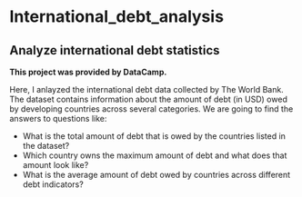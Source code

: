 # International_debt_analysis
## Analyze international debt statistics

**This project was provided by  DataCamp.**

Here, I anlayzed the international debt data collected by The World Bank. The dataset contains information about the amount of debt (in USD) owed by developing countries across several categories. We are going to find the answers to questions like:
* What is the total amount of debt that is owed by the countries listed in the dataset?
* Which country owns the maximum amount of debt and what does that amount look like?
* What is the average amount of debt owed by countries across different debt indicators?
